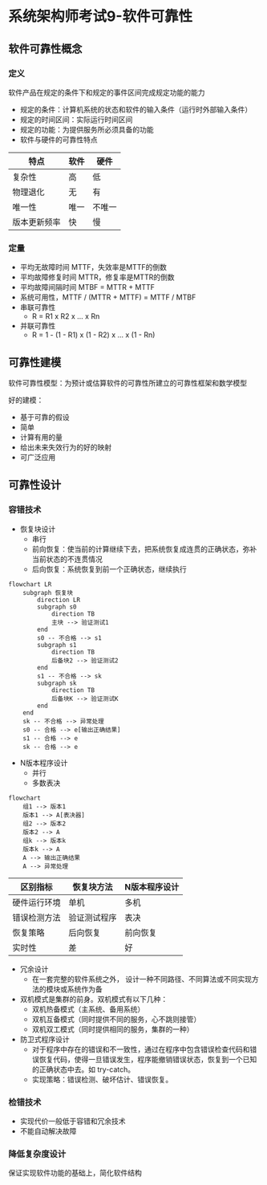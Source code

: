 # 系统架构师考试9-软件可靠性


<!--more-->

## 软件可靠性概念

### 定义

软件产品在规定的条件下和规定的事件区间完成规定功能的能力

- 规定的条件：计算机系统的状态和软件的输入条件（运行时外部输入条件）
- 规定的时间区间：实际运行时间区间
- 规定的功能：为提供服务所必须具备的功能
- 软件与硬件的可靠性特点

| 特点     | 软件 | 硬件  |
|--------|----|-----|
| 复杂性    | 高  | 低   |
| 物理退化   | 无  | 有   |
| 唯一性    | 唯一 | 不唯一 |
| 版本更新频率 | 快  | 慢   |

### 定量

- 平均无故障时间 MTTF，失效率是MTTF的倒数
- 平均故障修复时间 MTTR，修复率是MTTR的倒数
- 平均故障间隔时间 MTBF = MTTR + MTTF
- 系统可用性，MTTF / (MTTR + MTTF) = MTTF / MTBF
- 串联可靠性
    - R = R1 x R2 x ... x Rn
- 并联可靠性
    - R = 1 - (1 - R1) x (1 - R2) x ... x (1 - Rn)

## 可靠性建模

软件可靠性模型：为预计或估算软件的可靠性所建立的可靠性框架和数学模型

好的建模：

- 基于可靠的假设
- 简单
- 计算有用的量
- 给出未来失效行为的好的映射
- 可广泛应用

## 可靠性设计

### 容错技术

- 恢复块设计
    - 串行
    - 前向恢复：使当前的计算继续下去，把系统恢复成连贯的正确状态，弥补当前状态的不连贯情况
    - 后向恢复：系统恢复到前一个正确状态，继续执行

```mermaid
flowchart LR
    subgraph 恢复块
        direction LR
        subgraph s0
            direction TB
            主块 --> 验证测试1
        end
        s0 -- 不合格 --> s1
        subgraph s1
            direction TB
            后备块2 --> 验证测试2
        end
        s1 -- 不合格 --> sk
        subgraph sk
            direction TB
            后备块K --> 验证测试K
        end
    end
    sk -- 不合格 --> 异常处理
    s0 -- 合格 --> e[输出正确结果]
    s1 -- 合格 --> e
    sk -- 合格 --> e
```

- N版本程序设计
    - 并行
    - 多数表决

```mermaid
flowchart
    组1 --> 版本1
    版本1 --> A[表决器]
    组2 --> 版本2
    版本2 --> A
    组k --> 版本k
    版本k --> A
    A --> 输出正确结果
    A --> 异常处理
```

| 区别指标   | 恢复块方法  | N版本程序设计 |
|--------|--------|---------|
| 硬件运行环境 | 单机     | 多机      |
| 错误检测方法 | 验证测试程序 | 表决      |
| 恢复策略   | 后向恢复   | 前向恢复    |
| 实时性    | 差      | 好       |

- 冗余设计
    - 在一套完整的软件系统之外， 设计一种不同路径、不同算法或不同实现方法的模块或系统作为备
- 双机模式是集群的前身。双机模式有以下几种：
    - 双机热备模式（主系统、备用系统）
    - 双机互备模式（同时提供不同的服务，心不跳则接管）
    - 双机双工模式（同时提供相同的服务，集群的一种）
- 防卫式程序设计
    - 对于程序中存在的错误和不一致性，通过在程序中包含错误检查代码和错误恢复代码，使得一旦错误发生，程序能撤销错误状态，恢复到一个已知的正确状态中去。如
      try-catch。
    - 实现策略：错误检测、破坏估计、错误恢复。

### 检错技术

- 实现代价一般低于容错和冗余技术
- 不能自动解决故障

### 降低复杂度设计

保证实现软件功能的基础上，简化软件结构


